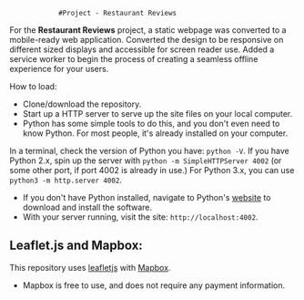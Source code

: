﻿				#Project - Restaurant Reviews



For the **Restaurant Reviews** project, a static webpage was converted to a mobile-ready web application.
Converted the design to be responsive on different sized displays and accessible for screen reader use.
Added a service worker to begin the process of creating a seamless offline experience for your users.

How to load:

* Clone/download the repository.
* Start up a  HTTP server to serve up the site files on your local computer.
* Python has some simple tools to do this, and you don't even need to know Python.
For most people, it's already installed on your computer.


In a terminal, check the version of Python you have: `python -V`.
If you have Python 2.x, spin up the server with `python -m SimpleHTTPServer 4002` (or some other port, if port 4002 is already in use.)
For Python 3.x, you can use `python3 -m http.server 4002`.
* If you don't have Python installed, navigate to Python's [website](https://www.python.org/) to download and install the software.
* With your server running, visit the site: `http://localhost:4002`.


## Leaflet.js and Mapbox:


This repository uses [leafletjs](https://leafletjs.com/) with [Mapbox](https://www.mapbox.com/). 
* Mapbox is free to use, and does not require any payment information.



